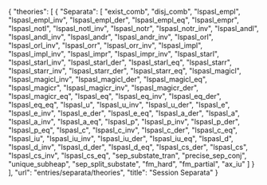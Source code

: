 {
    "theories": [
        {
            "Separata": [
                "exist_comb",
                "disj_comb",
                "lspasl_empl",
                "lspasl_empl_inv",
                "lspasl_empl_der",
                "lspasl_empl_eq",
                "lspasl_empr",
                "lspasl_notl",
                "lspasl_notl_inv",
                "lspasl_notr",
                "lspasl_notr_inv",
                "lspasl_andl",
                "lspasl_andl_inv",
                "lspasl_andr",
                "lspasl_andr_inv",
                "lspasl_orl",
                "lspasl_orl_inv",
                "lspasl_orr",
                "lspasl_orr_inv",
                "lspasl_impl",
                "lspasl_impl_inv",
                "lspasl_impr",
                "lspasl_impr_inv",
                "lspasl_starl",
                "lspasl_starl_inv",
                "lspasl_starl_der",
                "lspasl_starl_eq",
                "lspasl_starr",
                "lspasl_starr_inv",
                "lspasl_starr_der",
                "lspasl_starr_eq",
                "lspasl_magicl",
                "lspasl_magicl_inv",
                "lspasl_magicl_der",
                "lspasl_magicl_eq",
                "lspasl_magicr",
                "lspasl_magicr_inv",
                "lspasl_magicr_der",
                "lspasl_magicr_eq",
                "lspasl_eq",
                "lspasl_eq_inv",
                "lspasl_eq_der",
                "lspasl_eq_eq",
                "lspasl_u",
                "lspasl_u_inv",
                "lspasl_u_der",
                "lspasl_e",
                "lspasl_e_inv",
                "lspasl_e_der",
                "lspasl_e_eq",
                "lspasl_a_der",
                "lspasl_a",
                "lspasl_a_inv",
                "lspasl_a_eq",
                "lspasl_p",
                "lspasl_p_inv",
                "lspasl_p_der",
                "lspasl_p_eq",
                "lspasl_c",
                "lspasl_c_inv",
                "lspasl_c_der",
                "lspasl_c_eq",
                "lspasl_iu",
                "lspasl_iu_inv",
                "lspasl_iu_der",
                "lspasl_iu_eq",
                "lspasl_d",
                "lspasl_d_inv",
                "lspasl_d_der",
                "lspasl_d_eq",
                "lspasl_cs_der",
                "lspasl_cs",
                "lspasl_cs_inv",
                "lspasl_cs_eq",
                "sep_substate_tran",
                "precise_sep_conj",
                "unique_subheap",
                "sep_split_substate",
                "fm_hard",
                "fm_partial",
                "ax_iu"
            ]
        }
    ],
    "url": "entries/separata/theories",
    "title": "Session Separata"
}